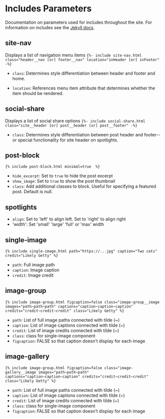 # Includes Parameters
Documentation on parameters used for includes throughout the site. For information on includes see the [Jekyll docs](https://jekyllrb.com/docs/includes/).

## site-nav
Displays a list of navigation menu items
`{%- include site-nav.html class="header__nav [or] footer__nav" location="inHeader [or] inFooter" -%}`

- `class`: Determines style differentiation between header and footer and home.

- `location`: References menu item attribute that determines whether the item should be rendered.

## social-share
Displays a list of social share options
`{%- include social-share.html class="site__header [or] post__header [or] post__footer" -%}`

- `class`: Determines style differentiation between post header and footer--or special functionality for site header on spotlights.


## post-block
`{% include post-block.html minimal=true  %}`

- `hide_excerpt`: Set to `true` to hide the post excerpt
- `show_image`: Set to `true` to show the post thumbnail
- `class`: Add additional classes to block. Useful for specifying a featured post. Default is null.

## spotlights
- `align`: Set to 'left' to align left. Set to 'right' to align right
- 'width': Set 'small' 'large' 'full' or 'max' width

## single-image
`{% include single-image.html path="https://...jpg" caption="Two cats" credit="Likely Getty" %}`

- `path`: Full image path
- `caption`: Image caption
- `credit`: Image credit

## image-group
`{% include image-group.html figcaption=false class="image-group__image images="path~path~path" captions="caption~caption~caption" credits="credit~credit~credit" class="Likely Getty" %}`

- `path`: List of full image paths connected with tilde (~)
- `caption`: List of image captions connected with tilde (~)
- `credit`: List of image credits connected with tilde (~)
- `class`: class for single-image component
- `figcaption`: FALSE so that caption doesn't display for each image

## image-gallery
`{% include image-group.html figcaption=false class="image-gallery__image images="path~path~path" captions="caption~caption~caption" credits="credit~credit~credit" class="Likely Getty" %}`

- `path`: List of full image paths connected with tilde (~)
- `caption`: List of image captions connected with tilde (~)
- `credit`: List of image credits connected with tilde (~)
- `class`: class for single-image component
- `figcaption`: FALSE so that caption doesn't display for each image

